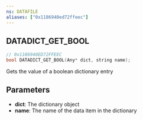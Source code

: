 ```yaml
---
ns: DATAFILE
aliases: ["0x1186940ed72ffeec"]
---
```

## DATADICT_GET_BOOL

```c
// 0x1186940ED72FFEEC
bool DATADICT_GET_BOOL(Any* dict, string name);
```

Gets the value of a boolean dictionary entry


## Parameters
* **dict**: The dictionary object
* **name**: The name of the data item in the dictionary
